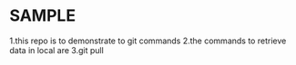 # SAMPLE
1.this repo is to demonstrate to git commands 
2.the commands to retrieve data in local are
3.git pull
